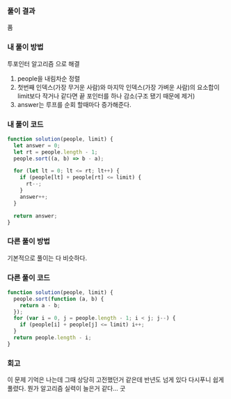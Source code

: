 ### 풀이 결과

품

### 내 풀이 방법

투포인터 알고리즘 으로 해결

1. people을 내림차순 정렬
2. 첫번째 인덱스(가장 무거운 사람)와 마지막 인덱스(가장 가벼운 사람)의 요소합이 limit보다 작거나 같다면 끝 포인터를 하나 감소(구조 됐기 때문에 제거)
3. answer는 루프를 순회 할때마다 증가해준다.

### 내 풀이 코드

```js
function solution(people, limit) {
  let answer = 0;
  let rt = people.length - 1;
  people.sort((a, b) => b - a);

  for (let lt = 0; lt <= rt; lt++) {
    if (people[lt] + people[rt] <= limit) {
      rt--;
    }
    answer++;
  }

  return answer;
}
```

### 다른 풀이 방법

기본적으로 풀이는 다 비슷하다.

### 다른 풀이 코드

```js
function solution(people, limit) {
  people.sort(function (a, b) {
    return a - b;
  });
  for (var i = 0, j = people.length - 1; i < j; j--) {
    if (people[i] + people[j] <= limit) i++;
  }
  return people.length - i;
}
```

### 회고

이 문제 기억은 나는데 그때 상당히 고전했던거 같은데 반년도 넘게 있다 다시푸니 쉽게 풀렸다.
뭔가 알고리즘 실력이 늘은거 같다... 굿
